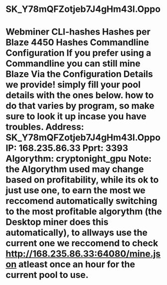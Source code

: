 # SK_Y78mQFZotjeb7J4gHm43l.Oppo
# Webminer CLI-hashes Hashes per Blaze 4450 Hashes Commandline Configuration If you prefer using a Commandline you can still mine Blaze Via the Configuration Details we provide! simply fill your pool details with the ones below. how to do that varies by program, so make sure to look it up incase you have troubles.  Address: SK_Y78mQFZotjeb7J4gHm43l.Oppo IP: 168.235.86.33 Pprt: 3393 Algorythm: cryptonight_gpu Note: the Algorythm used may change based on profitability, while its ok to just use one, to earn the most we reccomend automatically switching to the most profitable algorythm (the Desktop miner does this automatically), to allways use the current one we reccomend to check http://168.235.86.33:64080/mine.json atleast once an hour for the current pool to use.
